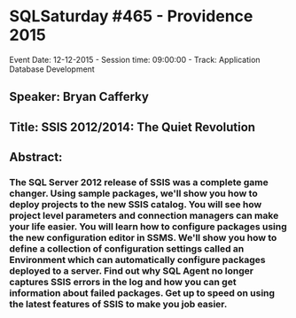 # SQLSaturday #465 - Providence 2015
Event Date: 12-12-2015 - Session time: 09:00:00 - Track: Application  Database Development
## Speaker: Bryan Cafferky
## Title: SSIS 2012/2014:  The Quiet Revolution
## Abstract:
### The SQL Server 2012 release of SSIS was a complete game changer.  Using sample packages, we'll show you how to deploy projects to the new SSIS catalog.  You will see how project level parameters and connection managers can make your life easier. You will learn how to configure packages using the new configuration editor in SSMS. We'll show you how to define a collection of configuration settings called an Environment which can automatically configure packages deployed to a server.  Find out why SQL Agent no longer captures SSIS errors in the log and how you can get information about failed packages.  Get up to speed on using the latest features of SSIS to make you job easier.  
